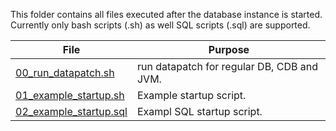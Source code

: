 This folder contains all files executed after the database instance is started. Currently only bash scripts (.sh) as well SQL scripts (.sql) are supported. 

| File                                             | Purpose                                    |
|--------------------------------------------------|--------------------------------------------|
| [00_run_datapatch.sh](00_run_datapatch.sh)       | run datapatch for regular DB, CDB and JVM. |
| [01_example_startup.sh](01_example_startup.sh)   | Example startup script.                    |
| [02_example_startup.sql](02_example_startup.sql) | Exampl SQL startup script.                 |